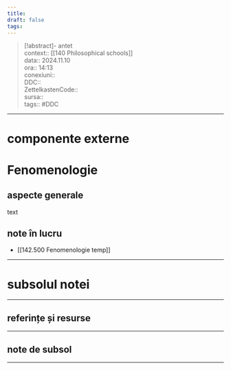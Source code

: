 ```yaml
---
title: 
draft: false
tags:
---
```

> [!abstract]- antet  
> context:: [[140 Philosophical schools]]  
> data:: 2024.11.10  
> ora:: 14:13  
> conexiuni::  
> DDC::  
> ZettelkastenCode::  
> sursa::  
> tags:: #DDC    


---

# componente externe


# Fenomenologie
## aspecte generale  
text  
## note în lucru  
- [[142.500 Fenomenologie temp]]  

  
---
# subsolul notei
---
## referințe și resurse


---
## note de subsol
---


